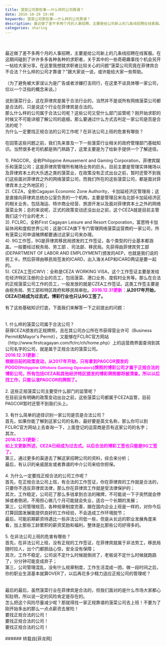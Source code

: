 ```yaml
---
title: 菠菜公司那些事——什么样的公司靠谱？
date: 2016-10-26 19:40
keywords: 菠菜公司那些事——什么样的公司靠谱？
description: 最近做了差不多两个月的人事招聘，主要是给公司新上的几条线招聘在线客服。在这期间碰到了许许多多各种各种的求职者，关于其中的一些奇葩趣事找个机会另开一帖给大家分享。在这里我想就求职者比较关心的问题“菠菜公司究竟在菲律宾合不合法？什么样的公司才靠谱？”跟大家说一说，或许能给大家一些帮助。（为了避免被大家误认为是广告或者涉嫌打击同行，在这里不谈具体哪一家公司，仅以一个泛指的概念来谈。）说到菠菜行业，这在菲律宾是属于合法行业的，当然并不是说所有网络菠菜公司都是合法的，只是说这个行业在菲律宾是合法的。那么什么样的公司属于合法公司呢？这些公司又受什么部门监管呢？刚开始求职的时候又不可能详细了解公司的底细，那么要通过什么方式去判定一家公司是否是合法的呢？为什么一定要找正规合法的公司工作呢？在非法公司上班的危害有哪些？在回答这些问题之前，我们先来普及一下一些菠菜行业相关的政府管理部门基础知识。当然很多老司机都是熟门熟路了，这里主要是为了给新手提供一个了解途径。1). PAGCOR，全称Philippine Amusement and Gaming Corporation，菲律宾娱乐和菠菜公司；这是菲律宾管理所有赌场业务的巨头，目前主要是管理实体赌场以及菲律宾本土的大乐透之类的菠菜业，在政策没有正式出台之前，暂时还管不到我们这些面对菲律宾之外的网络菠菜公司，而我们所在的这些菠菜公司，都是面对菲律宾本土之外地区的；2). CEZA，全称Cagayan Economic Zone Authority，卡加延经济区管理局；这是直接向菲律宾总统办公室负责的一个机构，主要是管理吕宋岛北部卡加延经济区的相关业务，包括海运、特许商业经营、旅游开发以及面对菲律宾本土之外的网络菠菜业务；总的来说呢，正式的政策变动还没出台之前，这个CEZA就是目前主管我们这个行业的老大；3). FCLRC，全称First Cagayan Leisure and Resort Corporation，富思特卡加延休闲和度假世界公司；这是CEZA旗下专门管理网络菠菜运营商的一家公司，所有菠菜公司申请赌牌都要通过这家公司来办理。4). 9G工作签，9G是菲律宾移民局颁发的工作签证，各个类型的行业基本都涵盖。一般要经过税务局、劳工部 、司法部、移民局。先获得由菲律宾劳工部(DEPARTMENT OF LABOR AND EMPLOYMENT)颁发的AEP，也就是我们说的劳工卡。然后获得由移民局签发的ICARD，出入海关AEP和ICARD两证是要一起的。5). CEZA工签(CWV)：全称是CEZA WORKING VISA，这个工作签证主要是发给在经济特区注册的企业的员工，包括菠菜、港口业务、度假村业务等。那么在合法的正规菠菜公司工作的员工，一般发放的就是CZEA工作签证。这类工作签主要是由税务局、劳工部和特区政府和移民局审批。2016.12.31更新：从2017年开始，CEZA已经成为过去式，博彩行业也只认9G工签了。有了这些基础知识打底，下面我们来解答一下之前提出的问题：1. 什么样的菠菜公司属于合法公司？获得CEZA颁发的正规牌照，且在其公司办公所在市获得营业许可（Business Permit和Mayor's Permit），又能够在FCLRC官方网站（http://www.firstcagayan.com/fclrc/ch/home.php）上的运营商界面查询到其公司名字的公司，就是属于正规合法的菠菜公司。2016.12.31更新：根据目前的政策变动，从2017年开始，只有拿到PAGCOR颁发的POGO(Philippine Offshore Gaming Operators)牌照的博彩公司才属于正规合法的博彩公司，所有包括CEZA和其他经济特区颁发的博彩牌照都将被清查。所以以后找工作，只能认准PAGCOR的牌照了。 2. 这些正规菠菜公司主要受什么部门的监管呢？在目前没有明确的政策变动出台之前，这些菠菜公司都属于CEZA监管，目前PAGCOR暂时还管不到我们头上。3. 有什么简单的途径识别一家公司是否是合法公司？首先，如果你能了解到这家公司的名称，最好要是英文名称，那么你可以到FCLRC官方网站上去查询一下，上面登记的运营商是否有这家公司的名字；其次，2016.12.31更新：如上文更新所述，CEZA已经成为过去式。以后合法的博彩工签也只能是9G工签了。第三，通过更多的渠道去了解这家招聘公司的资料，综合来分析；最后，有认识的亲戚朋友或者靠谱的中介公司来给你担保。4. 为什么一定要找正规合法的公司工作呢？首先，在正规合法公司上班，有合法的工作签证，你在菲律宾的工作就是合法的，只要你不违反菲律宾法律，那么你在菲律宾工作就是受法律保护的；其次，工作稳定，公司花了那么多钱拿到合法的赌牌，不可能说一下子突然就会停掉或者倒闭，不用担心做几个月可能就会失业，适合一个长期的发展；第三，公司管理规范，各种规章制度完善，跟在国内企业上班是一样的，对你今后打算回国发展能提供良好的工作经验，不会造成工作环境脱节；最后，可能前期薪资待遇比一些非法公司低一些，但是从长远的职业发展角度来看，加上那些工龄累积的薪资奖励和福利，整体是比那些公司好得多的。5. 在非法公司上班的危害有哪些？首先，在非法公司上班，没有正规的工作签证，在菲律宾就属于非法劳工，移民局随时拉人，出个门都胆战心惊，安全没有保障；其次，工作不稳定，公司说不定什么时候就倒闭了，老板说不定什么时候就跑路了，分分钟可能变成弃子；第三，公司管理混乱，没有什么规章制度，工作生活混成一团，做一段时间之后，你的职业生涯基本就算OVER了，以后再花多少精力适应正规公司的管理呢？最后的最后，虽然菠菜行业在菲律宾是合法的，但我们面对的是什么市场大家都心知肚明，所以说一定的风险肯定是存在的。怎么把这个风险尽量减少呢？那就得找一家正规靠谱的菠菜公司去上班！不要为了刚开始多出的那么一点点薪资去冒险！要找正规合法的公司！要找正规合法的公司！要找正规合法的公司！
categories: sharing
---
```

<td class="t_f" id="postmessage_416194">

<br/>
<br/>
最近做了差不多两个月的人事招聘，主要是给公司新上的几条线招聘在线客服。在这期间碰到了许许多多各种各种的求职者，关于其中的一些奇葩趣事找个机会另开一帖给大家分享。在这里我想就求职者比较关心的问题“菠菜公司究竟在菲律宾合不合法？什么样的公司才靠谱？”跟大家说一说，或许能给大家一些帮助。<br/>
<br/>
（为了避免被大家误认为是广告或者涉嫌打击同行，在这里不谈具体哪一家公司，仅以一个泛指的概念来谈。）<br/>
<br/>
说到菠菜行业，这在菲律宾是属于合法行业的，当然并不是说所有网络菠菜公司都是合法的，只是说这个行业在菲律宾是合法的。<br/>
那么什么样的公司属于合法公司呢？这些公司又受什么部门监管呢？刚开始求职的时候又不可能详细了解公司的底细，那么要通过什么方式去判定一家公司是否是合法的呢？<br/>
为什么一定要找正规合法的公司工作呢？在非法公司上班的危害有哪些？<br/>
<br/>
在回答这些问题之前，我们先来普及一下一些菠菜行业相关的政府管理部门基础知识。当然很多老司机都是熟门熟路了，这里主要是为了给新手提供一个了解途径。<br/>
<br/>
1). PAGCOR，全称Philippine Amusement and Gaming Corporation，菲律宾娱乐和菠菜公司；这是菲律宾管理所有赌场业务的巨头，目前主要是管理实体赌场以及菲律宾本土的大乐透之类的菠菜业，在政策没有正式出台之前，暂时还管不到我们这些面对菲律宾之外的网络菠菜公司，而我们所在的这些菠菜公司，都是面对菲律宾本土之外地区的；<br/>
2). CEZA，全称Cagayan Economic Zone Authority，卡加延经济区管理局；这是直接向菲律宾总统办公室负责的一个机构，主要是管理吕宋岛北部卡加延经济区的相关业务，包括海运、特许商业经营、旅游开发以及面对菲律宾本土之外的网络菠菜业务；总的来说呢，正式的政策变动还没出台之前，这个CEZA就是目前主管我们这个行业的老大；<br/>
3). FCLRC，全称First Cagayan Leisure and Resort Corporation，富思特卡加延休闲和度假世界公司；这是CEZA旗下专门管理网络菠菜运营商的一家公司，所有菠菜公司申请赌牌都要通过这家公司来办理。<br/>
4). 9G工作签，9G是菲律宾移民局颁发的工作签证，各个类型的行业基本都涵盖。一般要经过税务局、劳工部 、司法部、移民局。先获得由菲律宾劳工部(DEPARTMENT OF LABOR AND EMPLOYMENT)颁发的AEP，也就是我们说的劳工卡。然后获得由移民局签发的ICARD，出入海关AEP和ICARD两证是要一起的。<br/>
5). CEZA工签(CWV)：全称是CEZA WORKING VISA，这个工作签证主要是发给在经济特区注册的企业的员工，包括菠菜、港口业务、度假村业务等。那么在合法的正规菠菜公司工作的员工，一般发放的就是CZEA工作签证。这类工作签主要是由税务局、劳工部和特区政府和移民局审批。<strong><font color="#ff00ff">2016.12.31更新：</font></strong><strong>从2017年开始，CEZA已经成为过去式，博彩行业也只认9G工签了。</strong><strong><font color="#ff00ff"><br/>
</font></strong><br/>
有了这些基础知识打底，下面我们来解答一下之前提出的问题：<br/>
<br/>
<br/>
1. 什么样的菠菜公司属于合法公司？<br/>
获得CEZA颁发的正规牌照，且在其公司办公所在市获得营业许可（Business Permit和Mayor's Permit），又能够在FCLRC官方网站（http://www.firstcagayan.com/fclrc/ch/home.php）上的运营商界面查询到其公司名字的公司，就是属于正规合法的菠菜公司。<br/>
<strong><font color="#ff00ff">2016.12.31更新：</font></strong><br/>
<strong><font color="#ff00ff">根据目前的政策变动，从2017年开始，只有拿到PAGCOR颁发的POGO(<font face="arial, sans-serif"><font size="2">Philippine Offshore Gaming Operators</font></font>)牌照的博彩公司才属于正规合法的博彩公司，所有包括CEZA和其他经济特区颁发的博彩牌照都将被清查。所以以后找工作，只能认准PAGCOR的牌照了。 </font></strong><br/>
<br/>
2. 这些正规菠菜公司主要受什么部门的监管呢？<br/>
在目前没有明确的政策变动出台之前，这些菠菜公司都属于CEZA监管，目前PAGCOR暂时还管不到我们头上。<br/>
<br/>
3. 有什么简单的途径识别一家公司是否是合法公司？<br/>
首先，如果你能了解到这家公司的名称，最好要是英文名称，那么你可以到FCLRC官方网站上去查询一下，上面登记的运营商是否有这家公司的名字；<br/>
其次，<br/>
<strong><font color="#ff00ff">2016.12.31更新：</font></strong><br/>
<font color="#ff00ff"><strong>如上文更新所述，CEZA已经成为过去式。以后合法的博彩工签也只能是9G工签了。<br/>
</strong></font>第三，通过更多的渠道去了解这家招聘公司的资料，综合来分析；<br/>
最后，有认识的亲戚朋友或者靠谱的中介公司来给你担保。<br/>
<br/>
4. 为什么一定要找正规合法的公司工作呢？<br/>
首先，在正规合法公司上班，有合法的工作签证，你在菲律宾的工作就是合法的，只要你不违反菲律宾法律，那么你在菲律宾工作就是受法律保护的；<br/>
其次，工作稳定，公司花了那么多钱拿到合法的赌牌，不可能说一下子突然就会停掉或者倒闭，不用担心做几个月可能就会失业，适合一个长期的发展；<br/>
第三，公司管理规范，各种规章制度完善，跟在国内企业上班是一样的，对你今后打算回国发展能提供良好的工作经验，不会造成工作环境脱节；<br/>
最后，可能前期薪资待遇比一些非法公司低一些，但是从长远的职业发展角度来看，加上那些工龄累积的薪资奖励和福利，整体是比那些公司好得多的。<br/>
<br/>
5. 在非法公司上班的危害有哪些？<br/>
首先，在非法公司上班，没有正规的工作签证，在菲律宾就属于非法劳工，移民局随时拉人，出个门都胆战心惊，安全没有保障；<br/>
其次，工作不稳定，公司说不定什么时候就倒闭了，老板说不定什么时候就跑路了，分分钟可能变成弃子；<br/>
第三，公司管理混乱，没有什么规章制度，工作生活混成一团，做一段时间之后，你的职业生涯基本就算OVER了，以后再花多少精力适应正规公司的管理呢？<br/>
<br/>
<br/>
最后的最后，虽然菠菜行业在菲律宾是合法的，但我们面对的是什么市场大家都心知肚明，所以说一定的风险肯定是存在的。<br/>
怎么把这个风险尽量减少呢？那就得找一家正规靠谱的菠菜公司去上班！不要为了刚开始多出的那么一点点薪资去冒险！<br/>
要找正规合法的公司！<br/>
要找正规合法的公司！<br/>
要找正规合法的公司！<br/>
<br/>
</td>
###### 转载自[菲龙网]